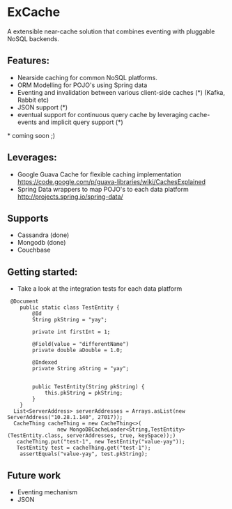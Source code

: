 # ExCache
A extensible near-cache solution that combines eventing with pluggable NoSQL backends.

## Features:
- Nearside caching for common NoSQL platforms. 
- ORM Modelling for POJO's using Spring data
- Eventing and invalidation between various client-side caches (*) (Kafka, Rabbit etc)
- JSON support (*)
- eventual support for continuous query cache by leveraging cache-events and implicit query support (*)

\* coming soon ;)

## Leverages:
- Google Guava Cache for flexible caching implementation 
   https://code.google.com/p/guava-libraries/wiki/CachesExplained
- Spring Data wrappers to map POJO's to each data platform 
   http://projects.spring.io/spring-data/

## Supports
- Cassandra (done)
- Mongodb (done)
- Couchbase

## Getting started:
- Take a look at the integration tests for each data platform

```
 @Document
    public static class TestEntity {
        @Id
        String pkString = "yay";

        private int firstInt = 1;

        @Field(value = "differentName")
        private double aDouble = 1.0;

        @Indexed
        private String aString = "yay";


        public TestEntity(String pkString) {
            this.pkString = pkString;
        }
    }
  List<ServerAddress> serverAddresses = Arrays.asList(new ServerAddress("10.28.1.140", 27017));
  CacheThing cacheThing = new CacheThing<>(
                new MongoDBCacheLoader<String,TestEntity>(TestEntity.class, serverAddresses, true, keySpace));)
   cacheThing.put("test-1", new TestEntity("value-yay"));
   TestEntity test = cacheThing.get("test-1");
    assertEquals("value-yay", test.pkString);
```


## Future work
- Eventing mechanism
- JSON
